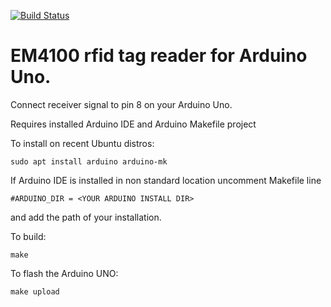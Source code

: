 [![Build Status](https://travis-ci.org/makerspace/em4100_reader.svg?branch=master)](https://travis-ci.org/makerspace/em4100_reader)

# EM4100 rfid tag reader for Arduino Uno.

Connect receiver signal to pin 8 on your Arduino Uno.

Requires installed Arduino IDE and Arduino Makefile project

To install on recent Ubuntu distros:

```
sudo apt install arduino arduino-mk
```

If Arduino IDE is installed in non standard location uncomment Makefile line

```
#ARDUINO_DIR = <YOUR ARDUINO INSTALL DIR>
```

and add the path of your installation.

To build:

```
make
```

To flash the Arduino UNO:

```
make upload
```
